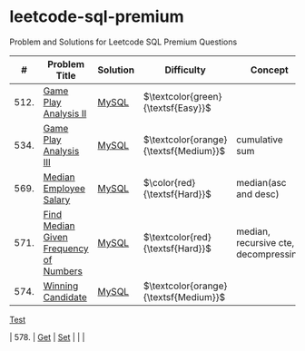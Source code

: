 # leetcode-sql-premium
Problem and Solutions for Leetcode SQL Premium Questions

| #     | Problem Title                                                                                                                                                                   | Solution                                                                                                                                       | Difficulty                            | Concept                                     |
| ----- | ------------------------------------------------------------------------------------------------------------------------------------------------------------------------------- | ---------------------------------------------------------------------------------------------------------------------------------------------- | ------------------------------------- | ------------------------------------------- |
| 512.  | [Game Play Analysis II](https://github.com/Math-Ode/leetcode-sql-premium/blob/main/easy/questions/512.%20Game%20Play%20Analysis%20II.txt)                                       | [MySQL](https://github.com/Math-Ode/leetcode-sql-premium/blob/main/easy/solutions/512.%20Game%20Play%20Analysis%20II.sql)                      | $\textcolor{green}{\textsf{Easy}}$    |                                             |
| 534.  | [Game Play Analysis III](https://github.com/Math-Ode/leetcode-sql-premium/blob/main/medium/questions/534.%20Game%20Play%20Analysis%20III.txt)                                   | [MySQL](https://github.com/Math-Ode/leetcode-sql-premium/blob/main/medium/solutions/534.%20Game%20Play%20Analysis%20III.sql)                   | $\textcolor{orange}{\textsf{Medium}}$ | cumulative sum                              |
| 569.  | [Median Employee Salary](https://github.com/Math-Ode/leetcode-sql-premium/blob/main/hard/questions/569.%20Median%20Employee%20Salary.txt)                                       | [MySQL](https://github.com/Math-Ode/leetcode-sql-premium/blob/main/hard/solutions/569.%20Median%20Employee%20Salary.sql)                       | $\color{red}{\textsf{Hard}}$          | median(asc and desc)                        |
| 571.  | [Find Median Given Frequency of Numbers](https://github.com/Math-Ode/leetcode-sql-premium/blob/main/hard/questions/571.%20Find%20Median%20Given%20Frequency%20of%20Numbers.txt) | [MySQL](https://github.com/Math-Ode/leetcode-sql-premium/blob/main/hard/solutions/571.%20Find%20Median%20Given%20Frequency%20of%20Numbers.sql) | $\textcolor{red}{\textsf{Hard}}$      | median, recursive cte, decompressing        |
| 574.  | [Winning Candidate](https://github.com/Math-Ode/leetcode-sql-premium/blob/main/medium/questions/574.%20Winning%20Candidate.txt)                                                 | [MySQL](https://github.com/Math-Ode/leetcode-sql-premium/blob/main/medium/solutions/574.%20Winning%20Candidate.sql)                            | $\textcolor{orange}{\textsf{Medium}}$ |                                             |


[Test](./easy/questions/test_without_space.sql)

| 578.  | [Get](./medium/questions/578_Test.txt) | [Set](./medium/solutions/578_Test.sql) | | |
